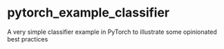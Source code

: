 # pytorch_example_classifier
A very simple classifier example in PyTorch to illustrate some opinionated best practices
